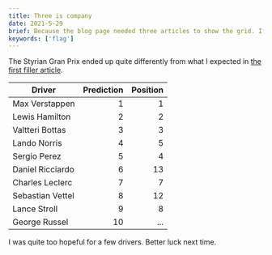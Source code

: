 ```yaml
---
title: Three is company
date: 2021-5-29
brief: Because the blog page needed three articles to show the grid. If grid properties are supported that is.
keywords: ['flag']
---
```


The Styrian Gran Prix ended up quite differently from what I expected in [the first filler article](/blog/getting-started).

| Driver           | Prediction | Position |
| ---------------- | ---------: | -------: |
| Max Verstappen   |          1 |        1 |
| Lewis Hamilton   |          2 |        2 |
| Valtteri Bottas  |          3 |        3 |
| Lando Norris     |          4 |        5 |
| Sergio Perez     |          5 |        4 |
| Daniel Ricciardo |          6 |       13 |
| Charles Leclerc  |          7 |        7 |
| Sebastian Vettel |          8 |       12 |
| Lance Stroll     |          9 |        8 |
| George Russel    |         10 |      ... |

I was quite too hopeful for a few drivers. Better luck next time.
